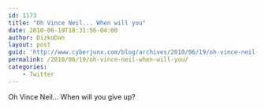 ```yaml
---
id: 1173
title: "Oh Vince Neil... When will you"
date: 2010-06-19T18:31:56-04:00
author: DizkoDan
layout: post
guid: 'http://www.cyberjunx.com/blog/archives/2010/06/19/oh-vince-neil-when-will-you/'
permalink: /2010/06/19/oh-vince-neil-when-will-you/
categories:
    - Twitter
---
```


Oh Vince Neil… When will you give up?
